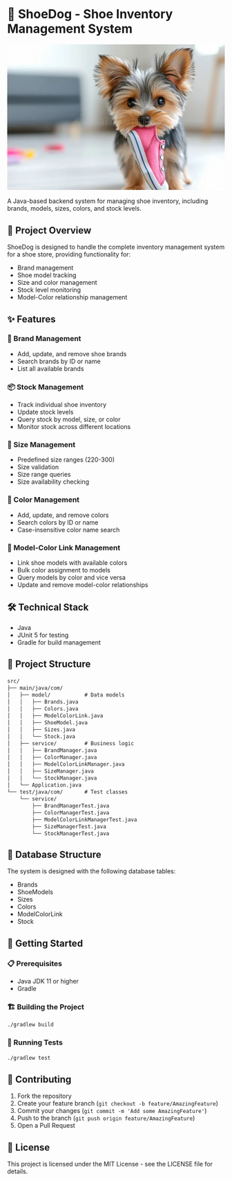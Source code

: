 # 👟 ShoeDog - Shoe Inventory Management System

![ShoeDog System Overview](readmeImage.png)

A Java-based backend system for managing shoe inventory, including brands, models, sizes, colors, and stock levels.

## 🎯 Project Overview

ShoeDog is designed to handle the complete inventory management system for a shoe store, providing functionality for:
- Brand management
- Shoe model tracking
- Size and color management
- Stock level monitoring
- Model-Color relationship management

## ✨ Features

### 🏢 Brand Management
- Add, update, and remove shoe brands
- Search brands by ID or name
- List all available brands

### 📦 Stock Management
- Track individual shoe inventory
- Update stock levels
- Query stock by model, size, or color
- Monitor stock across different locations

### 📏 Size Management
- Predefined size ranges (220-300)
- Size validation
- Size range queries
- Size availability checking

### 🎨 Color Management
- Add, update, and remove colors
- Search colors by ID or name
- Case-insensitive color name search

### 🔗 Model-Color Link Management
- Link shoe models with available colors
- Bulk color assignment to models
- Query models by color and vice versa
- Update and remove model-color relationships

## 🛠️ Technical Stack

- Java
- JUnit 5 for testing
- Gradle for build management

## 📁 Project Structure

```
src/
├── main/java/com/
│   ├── model/           # Data models
│   │   ├── Brands.java
│   │   ├── Colors.java
│   │   ├── ModelColorLink.java
│   │   ├── ShoeModel.java
│   │   ├── Sizes.java
│   │   └── Stock.java
│   ├── service/         # Business logic
│   │   ├── BrandManager.java
│   │   ├── ColorManager.java
│   │   ├── ModelColorLinkManager.java
│   │   ├── SizeManager.java
│   │   └── StockManager.java
│   └── Application.java
└── test/java/com/       # Test classes
    └── service/
        ├── BrandManagerTest.java
        ├── ColorManagerTest.java
        ├── ModelColorLinkManagerTest.java
        ├── SizeManagerTest.java
        └── StockManagerTest.java
```

## 💾 Database Structure

The system is designed with the following database tables:
- Brands
- ShoeModels
- Sizes
- Colors
- ModelColorLink
- Stock

## 🚀 Getting Started

### 📋 Prerequisites
- Java JDK 11 or higher
- Gradle

### 🏗️ Building the Project
```bash
./gradlew build
```

### 🧪 Running Tests
```bash
./gradlew test
```

## 🤝 Contributing

1. Fork the repository
2. Create your feature branch (`git checkout -b feature/AmazingFeature`)
3. Commit your changes (`git commit -m 'Add some AmazingFeature'`)
4. Push to the branch (`git push origin feature/AmazingFeature`)
5. Open a Pull Request

## 📄 License

This project is licensed under the MIT License - see the LICENSE file for details. 
